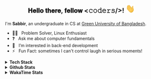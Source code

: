 ## <p align="center"> 𝐇𝐞𝐥𝐥𝐨 𝐭𝐡𝐞𝐫𝐞, 𝐟𝐞𝐥𝐥𝐨𝐰 <𝚌𝚘𝚍𝚎𝚛𝚜/>! <img src="https://raw.githubusercontent.com/shmVirus/shmVirus/main/assets/hello.gif" width="30px"></p>

I'm **Sabbir**, an undergraduate in CS at [Green University of Bangladesh](https://green.edu.bd).
- :man_technologist: &nbsp; Problem Solver, Linux Enthusiast
- :question: &nbsp; Ask me about computer fundamentals
- :eyes: &nbsp; I’m interested in back-end development
- :zap: &nbsp; Fun Fact: sometimes I can't control laugh in serious moments!

<details>
  <summary><b>Tech Stack</b></summary>
  <details>
    <summary>Languages</summary>
    <a href="https://github.com/search?l=C&q=user%3AshmVirus&type=code"><img alt="C" src="https://custom-icon-badges.demolab.com/badge/C-03599C.svg?logo=c-in-hexagon&logoColor=white"></a>
    <a href="https://github.com/search?l=C++&q=user%3AshmVirus&type=code"><img alt="C++" src="https://custom-icon-badges.demolab.com/badge/C++-9C033A.svg?logo=cpp2&logoColor=white"></a>
    <a href="https://github.com/search?l=Java&q=user%3AshmVirus&type=code"><img alt="Java" src="https://custom-icon-badges.demolab.com/badge/Java-007396.svg?logo=java&logoColor=white"></a>
    <a href="https://github.com/search?l=Assembly&q=user%3AshmVirus&type=code"><img alt="8086 Assembly" src="https://custom-icon-badges.demolab.com/badge/Assembly-525252.svg?logo=asm-hex&logoColor=white"></a>
    <a href="https://github.com/search?l=Bash&q=user%3AshmVirus&type=code"><img alt="Bash" src="https://img.shields.io/badge/Bash-121011.svg?logo=gnu-bash&logoColor=white"></a>
    <a href="https://github.com/search?l=Python&q=user%3AshmVirus&type=code"><img alt="Python" src="https://img.shields.io/badge/Python-14354C.svg?logo=python&logoColor=white"></a>
    <a href="https://github.com/search?l=SQL&q=user%3AshmVirus&type=code"><img alt="SQL" src="https://custom-icon-badges.demolab.com/badge/SQL-025E8C.svg?logo=database&logoColor=white"></a>
    <a href="https://github.com/search?l=JavaScript&q=user%3AshmVirus&type=code"><img alt="JavaScript" src="https://img.shields.io/badge/JavaScript-F7DF1E.svg?logo=javascript&logoColor=black"></a>
    <a href="https://github.com/search?l=HTML&q=user%3AshmVirus&type=code"><img alt="HTML" src="https://img.shields.io/badge/HTML-E34F26.svg?logo=html5&logoColor=white"></a>
    <a href="https://github.com/search?l=Markdown&q=user%3AshmVirus&type=code"><img alt="Markdown" src="https://img.shields.io/badge/Markdown-000000.svg?logo=markdown&logoColor=white"></a>
    <a href="https://github.com/search?l=LaTeX&q=user%3AshmVirus&type=code"><img alt="LaTeX" src="https://img.shields.io/badge/LaTeX-008080.svg?logo=LaTeX&logoColor=white"></a>
  </details>
</details>
<details>
  <summary><b>Github Stats</b></summary>
  <a href="https://github.com/shmVirus"><img alt="shmVirus/graph" width=100% src="https://github-profile-summary-cards.vercel.app/api/cards/profile-details?username=shmVirus&amp;count_private=true&amp;theme=github_dark&amp;hide_border=true"></a>
  <a href="https://github.com/shmVirus"><img alt="shmVirus/stats" width="100%" src="https://github-readme-stats.vercel.app/api?username=shmVirus&amp;count_private=true&amp;theme=github_dark&amp;hide_border=true&amp;title_color=2EB398&amp;show_icons=true&amp;layout=compact"></a>
  <a href="https://github.com/search?q=user:shmVirus&type=code"><img alt="shmVirus/languages" width="49.5%" src="https://github-readme-stats.vercel.app/api/top-langs?username=shmVirus&amp;count_private=true&amp;theme=github_dark&amp;hide_border=true&amp;title_color=2EB398&amp;show_icons=true&amp;layout=compact"></a>
  <a href="https://github.com/search?q=author:shmVirus&type=commits"><img alt="shmVirus/streak" width="49.5%" src="https://github-readme-streak-stats.herokuapp.com?user=shmVirus&amp;theme=github-dark&amp;hide_border=true&amp;stroke=718F97&amp;ring=2EB398&amp;fire=2EB398&amp;currStreakNum=C6CDCB&amp;sideNums=C6CDCB&amp;currStreakLabel=2EB398&amp;sideLabels=C6CDCB&amp;dates=C6CDCB"></a>
</details>
<details>
  <summary><b>WakaTime Stats</b></summary>
  <details>
    <summary>WakaGraphs</summary>
    <p align="center">
      <a href="https://wakatime.com/@shmVirus"> <img alt="waka/coding" align="center" width="400" height="300" src="https://wakatime.com/share/@shmVirus/c05f3e90-003d-4821-a573-5f387fe1954a.svg" /></a>
      <a href="https://wakatime.com/@shmVirus"> <img alt="waka/languages" align="center" width="400" height="300" src="https://wakatime.com/share/@shmVirus/202515c2-e4b0-4a74-84aa-0a18df3ab1d1.svg" /></a>
    </p>
    <p align="center">
      <a href="https://wakatime.com/@shmVirus"> <img alt="waka/editors" align="center" width="400" height="300" src="https://wakatime.com/share/@shmVirus/c2572c82-cd4e-4d48-af7b-4ce0cb752fe5.svg" /></a>
      <a href="https://wakatime.com/@shmVirus"> <img alt="waka/os" align="center" width="400" height="300" src="https://wakatime.com/share/@shmVirus/4f0edd2c-7a2d-4afe-8ac6-fa54c8f60eb2.svg" /></a>
    </p>
  </details>

<!--START_SECTION:waka-->
![Lines of code](https://img.shields.io/badge/From%20Hello%20World%20I%27ve%20Written-65.1%20thousand%20lines%20of%20code-blue)

**I'm a Night 🦉** 

```text
🌞 Morning                38 commits          █████░░░░░░░░░░░░░░░░░░░░   20.21 % 
🌆 Daytime                48 commits          ██████░░░░░░░░░░░░░░░░░░░   25.53 % 
🌃 Evening                96 commits          █████████████░░░░░░░░░░░░   51.06 % 
🌙 Night                  6 commits           █░░░░░░░░░░░░░░░░░░░░░░░░   03.19 % 
```
📅 **I'm Most Productive on Monday** 

```text
Monday                   36 commits          █████░░░░░░░░░░░░░░░░░░░░   19.15 % 
Tuesday                  24 commits          ███░░░░░░░░░░░░░░░░░░░░░░   12.77 % 
Wednesday                16 commits          ██░░░░░░░░░░░░░░░░░░░░░░░   08.51 % 
Thursday                 30 commits          ████░░░░░░░░░░░░░░░░░░░░░   15.96 % 
Friday                   23 commits          ███░░░░░░░░░░░░░░░░░░░░░░   12.23 % 
Saturday                 25 commits          ███░░░░░░░░░░░░░░░░░░░░░░   13.30 % 
Sunday                   34 commits          █████░░░░░░░░░░░░░░░░░░░░   18.09 % 
```


📊 **This Week I Spent My Time On** 

```text
💬 Programming Languages: 
C++                      7 hrs 35 mins       ████████████████████░░░░░   81.96 % 
Makefile                 33 mins             ██░░░░░░░░░░░░░░░░░░░░░░░   06.01 % 
Bash                     28 mins             █░░░░░░░░░░░░░░░░░░░░░░░░   05.21 % 
INI                      18 mins             █░░░░░░░░░░░░░░░░░░░░░░░░   03.32 % 
Other                    8 mins              ░░░░░░░░░░░░░░░░░░░░░░░░░   01.61 % 

🔥 Editors: 
Neovim                   9 hrs 15 mins       █████████████████████████   100.00 % 

🐱‍💻 Projects: 
ProblemSolving           4 hrs 2 mins        ███████████░░░░░░░░░░░░░░   43.67 % 
dotfiles                 3 hrs 20 mins       █████████░░░░░░░░░░░░░░░░   36.15 % 
Unknown Project          49 mins             ██░░░░░░░░░░░░░░░░░░░░░░░   08.89 % 
Unexpected-Keyboard      49 mins             ██░░░░░░░░░░░░░░░░░░░░░░░   08.84 % 
testRepo                 13 mins             █░░░░░░░░░░░░░░░░░░░░░░░░   02.45 % 

💻 Operating System: 
Linux                    9 hrs 15 mins       █████████████████████████   100.00 % 
```

**I Mostly Code in Java** 

```text
Java                     3 repos             ███████████████░░░░░░░░░░   60.00 % 
C++                      1 repo              █████░░░░░░░░░░░░░░░░░░░░   20.00 % 
Shell                    1 repo              █████░░░░░░░░░░░░░░░░░░░░   20.00 % 
```




 Last Updated on 2023-05-06 @04:10:30 UTC
<!--END_SECTION:waka-->
</details>
